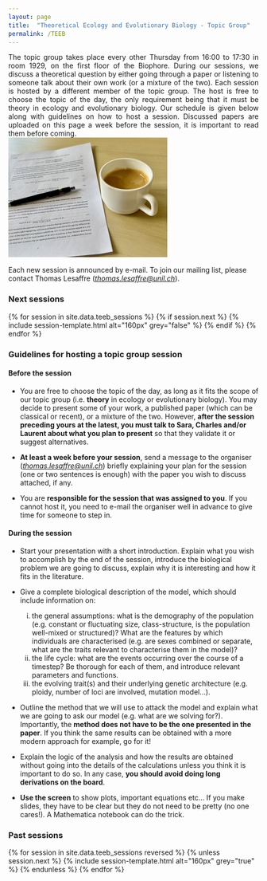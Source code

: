 ```yaml
---
layout: page
title:  "Theoretical Ecology and Evolutionary Biology - Topic Group"
permalink: /TEEB
---
```


<div class="jumbotron jumbotron-fluid mb-3 pl-0 pt-0 pb-0 bg-white position-relative">
    <div class="h-100 tofront">
        <div class="row justify-content-between">
            <div class="col-md-6 pr-0 pr-md-4 pt-4 pb-4 align-self-center">
                <div class="page-content" style="text-align:justify">
                    The topic group takes place every other Thursday from 16:00 to 17:30 in room 1929, on the first floor of the Biophore. During our sessions, we discuss a theoretical question by either going through a paper or listening to someone talk about their own work (or a mixture of the two). Each session is hosted by a different member of the topic group. The host is free to choose the topic of the day, the only requirement being that it must be theory in ecology and evolutionary biology. Our schedule is given below along with guidelines on how to host a session. Discussed papers are uploaded on this page a week before the session, it is important to read them before coming. 
                </div>
            </div>
            <div class="col-md-6 pr-0 align-self-center">
                <img class="rounded" src="/assets/images/topic-group-picture.jpeg" alt="Topic group">
            </div>
        </div>
    </div>
</div>

Each new session is announced by e-mail. To join our mailing list, please contact Thomas Lesaffre ([*thomas.lesaffre@unil.ch*](mailto:thomas.lesaffre@unil.ch)). 


<h3 class="font-weight-bold spanborder"><span>Next sessions </span></h3>

<div class="row gap-y listrecent listrecent listauthor">
    {% for session in site.data.teeb_sessions %}
        {% if session.next %}
            {% include session-template.html alt="160px" grey="false" %}
        {% endif %}
    {% endfor %}
</div>


<h3 class="font-weight-bold spanborder"><span>Guidelines for hosting a topic group session</span></h3>


#### Before the session

* You are free to choose the topic of the day, as long as it fits the scope of our topic group (i.e. __theory__ in ecology or evolutionary biology). You may decide to present some of your work, a published paper (which can be classical or recent), or a mixture of the two. However, __after the session preceding yours at the latest, you must talk to Sara, Charles and/or Laurent about what you plan to present__ so that they validate it or suggest alternatives.

* __At least a week before your session__, send a message to the organiser ([*thomas.lesaffre@unil.ch*](mailto:thomas.lesaffre@unil.ch)) briefly explaining your plan for the session (one or two sentences is enough) with the paper you wish to discuss attached, if any.

* You are __responsible for the session that was assigned to you__. If you cannot host it, you need to e-mail the organiser well in advance to give time for someone to step in.

#### During the session

* Start your presentation with a short introduction. Explain what you wish to accomplish by the end of the session, introduce the biological problem we are going to discuss, explain why it is interesting and how it fits in the literature.

* Give a complete biological description of the model, which should include information on:

<ol>
<ol type="i">
<li>the general assumptions: what is the demography of the population (e.g. constant or fluctuating size, class-structure, is the population well-mixed or structured)? 
What are the features by which individuals are characterised (e.g. are sexes combined or separate, what are the traits relevant to characterise them in the model)?</li> 
<li> the life cycle: what are the events occurring over the course of a timestep? Be thorough for each of them, and introduce relevant parameters and functions.</li>
<li> the evolving trait(s) and their underlying genetic architecture (e.g. ploidy, number of loci are involved, mutation model...).</li>
</ol>
</ol>

* Outline the method that we will use to attack the model and explain what we are going to ask our model (e.g. what are we solving for?). Importantly, the __method does not have to be the one presented in the paper__. If you think the same results can be obtained with a more modern approach for example, go for it!

* Explain the logic of the analysis and how the results are obtained without going into the details of the calculations unless you think it is important to do so. In any case, __you should avoid doing long derivations on the board__.  

* __Use the screen__ to show plots, important equations etc... If you make slides, they have to be clear but they do not need to be pretty (no one cares!). A Mathematica notebook can do the trick.



<h3 class="font-weight-bold spanborder"><span>Past sessions</span></h3>

<div class="row gap-y listrecent listrecent listauthor">
    {% for session in site.data.teeb_sessions reversed %}
        {% unless session.next %}
            {% include session-template.html alt="160px" grey="true" %}
        {% endunless %}
    {% endfor %}
</div>


